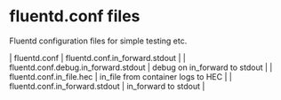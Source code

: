# fluentd.conf files

Fluentd configuration files for simple testing etc.

| fluentd.conf | fluentd.conf.in_forward.stdout |
| fluentd.conf.debug.in_forward.stdout | debug on in_forward to stdout |
| fluentd.conf.in_file.hec | in_file from container logs to HEC |
| fluentd.conf.in_forward.stdout | in_forward to stdout |
